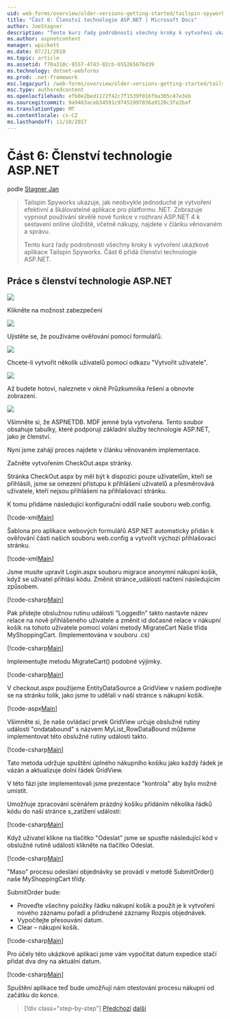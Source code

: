 ```yaml
---
uid: web-forms/overview/older-versions-getting-started/tailspin-spyworks/tailspin-spyworks-part-6
title: "Část 6: Členství technologie ASP.NET | Microsoft Docs"
author: JoeStagner
description: "Tento kurz řady podrobnosti všechny kroky k vytvoření ukázkové aplikace Tailspin Spyworks. Část 6 přidá členství technologie ASP.NET."
ms.author: aspnetcontent
manager: wpickett
ms.date: 07/21/2010
ms.topic: article
ms.assetid: f70a310c-9557-4743-82cb-655265676d39
ms.technology: dotnet-webforms
ms.prod: .net-framework
msc.legacyurl: /web-forms/overview/older-versions-getting-started/tailspin-spyworks/tailspin-spyworks-part-6
msc.type: authoredcontent
ms.openlocfilehash: efb0e2bed1172f42c7f1539f016fba305c47e3eb
ms.sourcegitcommit: 9a9483aceb34591c97451997036a9120c3fe2baf
ms.translationtype: MT
ms.contentlocale: cs-CZ
ms.lasthandoff: 11/10/2017
---
```

<a name="part-6-aspnet-membership"></a>Část 6: Členství technologie ASP.NET
====================
podle [Stagner Jan](https://github.com/JoeStagner)

> Tailspin Spyworks ukazuje, jak neobvykle jednoduché je vytvoření efektivní a škálovatelné aplikace pro platformu .NET. Zobrazuje vypnout používání skvělé nové funkce v rozhraní ASP.NET 4 k sestavení online úložiště, včetně nákupy, najdete v článku věnovaném a správu.
> 
> Tento kurz řady podrobnosti všechny kroky k vytvoření ukázkové aplikace Tailspin Spyworks. Část 6 přidá členství technologie ASP.NET.


## <a id="_Toc260221672"></a>Práce s členství technologie ASP.NET

![](tailspin-spyworks-part-6/_static/image1.png)

Klikněte na možnost zabezpečení

![](tailspin-spyworks-part-6/_static/image1.jpg)

Ujistěte se, že používáme ověřování pomocí formulářů.

![](tailspin-spyworks-part-6/_static/image2.jpg)

Chcete-li vytvořit několik uživatelů pomocí odkazu "Vytvořit uživatele".

![](tailspin-spyworks-part-6/_static/image3.jpg)

Až budete hotoví, naleznete v okně Průzkumníka řešení a obnovte zobrazení.

![](tailspin-spyworks-part-6/_static/image2.png)

Všimněte si, že ASPNETDB. MDF jemné byla vytvořena. Tento soubor obsahuje tabulky, které podporují základní služby technologie ASP.NET, jako je členství.

Nyní jsme zahájí proces najdete v článku věnovaném implementace.

Začněte vytvořením CheckOut.aspx stránky.

Stránka CheckOut.aspx by měl být k dispozici pouze uživatelům, kteří se přihlásili, jsme se omezení přístupu k přihlášení uživatelů a přesměrovává uživatele, kteří nejsou přihlášeni na přihlašovací stránku.

K tomu přidáme následující konfigurační oddíl naše souboru web.config.

[!code-xml[Main](tailspin-spyworks-part-6/samples/sample1.xml)]

Šablona pro aplikace webových formulářů ASP.NET automaticky přidán k ověřování části našich souboru web.config a vytvořit výchozí přihlašovací stránku.

[!code-xml[Main](tailspin-spyworks-part-6/samples/sample2.xml)]

Jsme musíte upravit Login.aspx souboru migrace anonymní nákupní košík, když se uživatel přihlásí kódu. Změnit stránce\_událostí načtení následujícím způsobem.

[!code-csharp[Main](tailspin-spyworks-part-6/samples/sample3.cs)]

Pak přidejte obslužnou rutinu události "LoggedIn" takto nastavte název relace na nově přihlášeného uživatele a změnit id dočasné relace v nákupní košík na tohoto uživatele pomocí volání metody MigrateCart Naše třída MyShoppingCart. (Implementována v souboru .cs)

[!code-csharp[Main](tailspin-spyworks-part-6/samples/sample4.cs)]

Implementujte metodu MigrateCart() podobné výjimky.

[!code-csharp[Main](tailspin-spyworks-part-6/samples/sample5.cs)]

V checkout.aspx použijeme EntityDataSource a GridView v našem podívejte se na stránku tolik, jako jsme to udělali v naší stránce s nákupní košík.

[!code-aspx[Main](tailspin-spyworks-part-6/samples/sample6.aspx)]

Všimněte si, že naše ovládací prvek GridView určuje obslužné rutiny události "ondatabound" s názvem MyList\_RowDataBound můžeme implementovat této obslužné rutiny události takto.

[!code-csharp[Main](tailspin-spyworks-part-6/samples/sample7.cs)]

Tato metoda udržuje spuštění úplného nákupního košíku jako každý řádek je vázán a aktualizuje dolní řádek GridView.

V této fázi jste implementovali jsme prezentace "kontrola" aby bylo možné umístit.

Umožňuje zpracování scénářem prázdný košíku přidáním několika řádků kódu do naší stránce s\_zatížení událostí:

[!code-csharp[Main](tailspin-spyworks-part-6/samples/sample8.cs)]

Když uživatel klikne na tlačítko "Odeslat" jsme se spusťte následující kód v obslužné rutině události klikněte na tlačítko Odeslat.

[!code-csharp[Main](tailspin-spyworks-part-6/samples/sample9.cs)]

"Maso" procesu odeslání objednávky se provádí v metodě SubmitOrder() naše MyShoppingCart třídy.

SubmitOrder bude:

- Proveďte všechny položky řádku nákupní košík a použít je k vytvoření nového záznamu pořadí a přidružené záznamy Rozpis objednávek.
- Vypočítejte přesouvání datum.
- Clear – nákupní košík.


[!code-csharp[Main](tailspin-spyworks-part-6/samples/sample10.cs)]

Pro účely této ukázkové aplikaci jsme vám vypočítat datum expedice stačí přidat dva dny na aktuální datum.

[!code-csharp[Main](tailspin-spyworks-part-6/samples/sample11.cs)]

Spuštění aplikace teď bude umožňují nám otestování procesu nákupní od začátku do konce.

>[!div class="step-by-step"]
[Předchozí](tailspin-spyworks-part-5.md)
[další](tailspin-spyworks-part-7.md)
